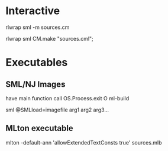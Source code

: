 # Interactive

rlwrap sml -m sources.cm

rlwrap sml
CM.make "sources.cml";

# Executables

## SML/NJ Images

have main function call OS.Process.exit O
ml-build <cm-file> <main function> <output image>
sml @SMLload=imagefile arg1 arg2 arg3...

## MLton executable

mlton -default-ann 'allowExtendedTextConsts true' sources.mlb

